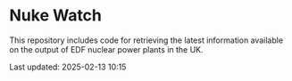# Nuke Watch

This repository includes code for retrieving the latest information available on the output of EDF nuclear power plants in the UK.

Last updated: 2025-02-13 10:15